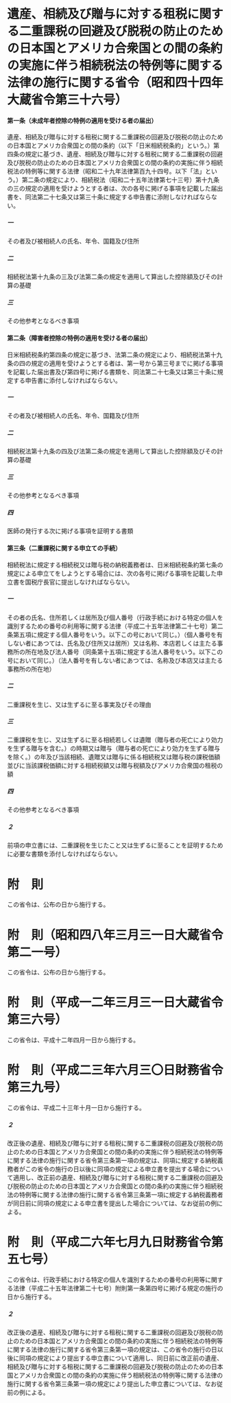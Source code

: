 # 遺産、相続及び贈与に対する租税に関する二重課税の回避及び脱税の防止のための日本国とアメリカ合衆国との間の条約の実施に伴う相続税法の特例等に関する法律の施行に関する省令（昭和四十四年大蔵省令第三十六号）
#### 第一条（未成年者控除の特例の適用を受ける者の届出）
遺産、相続及び贈与に対する租税に関する二重課税の回避及び脱税の防止のための日本国とアメリカ合衆国との間の条約（以下「日米相続税条約」という。）第四条の規定に基づき、遺産、相続及び贈与に対する租税に関する二重課税の回避及び脱税の防止のための日本国とアメリカ合衆国との間の条約の実施に伴う相続税法の特例等に関する法律（昭和二十九年法律第百九十四号。以下「法」という。）第二条の規定により、相続税法（昭和二十五年法律第七十三号）第十九条の三の規定の適用を受けようとする者は、次の各号に掲げる事項を記載した届出書を、同法第二十七条又は第三十条に規定する申告書に添附しなければならない。
##### 一
その者及び被相続人の氏名、年令、国籍及び住所
##### 二
相続税法第十九条の三及び法第二条の規定を適用して算出した控除額及びその計算の基礎
##### 三
その他参考となるべき事項
#### 第二条（障害者控除の特例の適用を受ける者の届出）
日米相続税条約第四条の規定に基づき、法第二条の規定により、相続税法第十九条の四の規定の適用を受けようとする者は、第一号から第三号までに掲げる事項を記載した届出書及び第四号に掲げる書類を、同法第二十七条又は第三十条に規定する申告書に添付しなければならない。
##### 一
その者及び被相続人の氏名、年令、国籍及び住所
##### 二
相続税法第十九条の四及び法第二条の規定を適用して算出した控除額及びその計算の基礎
##### 三
その他参考となるべき事項
##### 四
医師の発行する次に掲げる事項を証明する書類
#### 第三条（二重課税に関する申立ての手続）
相続税法に規定する相続税又は贈与税の納税義務者は、日米相続税条約第七条の規定による申立てをしようとする場合には、次の各号に掲げる事項を記載した申立書を国税庁長官に提出しなければならない。
##### 一
その者の氏名、住所若しくは居所及び個人番号（行政手続における特定の個人を識別するための番号の利用等に関する法律（平成二十五年法律第二十七号）第二条第五項に規定する個人番号をいう。以下この号において同じ。）（個人番号を有しない者にあつては、氏名及び住所又は居所）又は名称、本店若しくは主たる事務所の所在地及び法人番号（同条第十五項に規定する法人番号をいう。以下この号において同じ。）（法人番号を有しない者にあつては、名称及び本店又は主たる事務所の所在地）
##### 二
二重課税を生じ、又は生ずるに至る事実及びその理由
##### 三
二重課税を生じ、又は生ずるに至る相続若しくは遺贈（贈与者の死亡により効力を生ずる贈与を含む。）の時期又は贈与（贈与者の死亡により効力を生ずる贈与を除く。）の年及び当該相続、遺贈又は贈与に係る相続税又は贈与税の課税価額並びに当該課税価額に対する相続税額又は贈与税額及びアメリカ合衆国の租税の額
##### 四
その他参考となるべき事項
##### ２
前項の申立書には、二重課税を生じたこと又は生ずるに至ることを証明するために必要な書類を添付しなければならない。
# 附　則
この省令は、公布の日から施行する。
# 附　則（昭和四八年三月三一日大蔵省令第二一号）
この省令は、公布の日から施行する。
# 附　則（平成一二年三月三一日大蔵省令第三六号）
この省令は、平成十二年四月一日から施行する。
# 附　則（平成二三年六月三〇日財務省令第三九号）
この省令は、平成二十三年十月一日から施行する。
##### ２
改正後の遺産、相続及び贈与に対する租税に関する二重課税の回避及び脱税の防止のための日本国とアメリカ合衆国との間の条約の実施に伴う相続税法の特例等に関する法律の施行に関する省令第三条第一項の規定は、同項に規定する納税義務者がこの省令の施行の日以後に同項の規定による申立書を提出する場合について適用し、改正前の遺産、相続及び贈与に対する租税に関する二重課税の回避及び脱税の防止のための日本国とアメリカ合衆国との間の条約の実施に伴う相続税法の特例等に関する法律の施行に関する省令第三条第一項に規定する納税義務者が同日前に同項の規定による申立書を提出した場合については、なお従前の例による。
# 附　則（平成二六年七月九日財務省令第五七号）
この省令は、行政手続における特定の個人を識別するための番号の利用等に関する法律（平成二十五年法律第二十七号）附則第一条第四号に掲げる規定の施行の日から施行する。
##### ２
改正後の遺産、相続及び贈与に対する租税に関する二重課税の回避及び脱税の防止のための日本国とアメリカ合衆国との間の条約の実施に伴う相続税法の特例等に関する法律の施行に関する省令第三条第一項の規定は、この省令の施行の日以後に同項の規定により提出する申立書について適用し、同日前に改正前の遺産、相続及び贈与に対する租税に関する二重課税の回避及び脱税の防止のための日本国とアメリカ合衆国との間の条約の実施に伴う相続税法の特例等に関する法律の施行に関する省令第三条第一項の規定により提出した申立書については、なお従前の例による。
